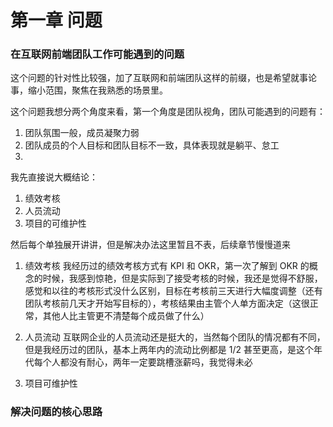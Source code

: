 # 第一章 问题

### 在互联网前端团队工作可能遇到的问题

这个问题的针对性比较强，加了互联网和前端团队这样的前缀，也是希望就事论事，缩小范围，聚焦在我熟悉的场景里。

<!-- 先说说前端团队的日常工作场景，概括地说，接需求、做开发，不断循环。在这样简单的场景里按说不会有多少问题，但是细细地看，就会发现问题非常多，因为有些问题，不能简单地概括 -->

这个问题我想分两个角度来看，第一个角度是团队视角，团队可能遇到的问题有：
   1. 团队氛围一般，成员凝聚力弱
   2. 团队成员的个人目标和团队目标不一致，具体表现就是躺平、怠工
   3. 

我先直接说大概结论：

1. 绩效考核
2. 人员流动
3. 项目的可维护性

然后每个单独展开讲讲，但是解决办法这里暂且不表，后续章节慢慢道来

1. 绩效考核
   我经历过的绩效考核方式有 KPI 和 OKR，第一次了解到 OKR 的概念的时候，我感到惊艳，但是实际到了接受考核的时候，我还是觉得不舒服，感觉和以往的考核形式没什么区别，目标在考核前三天进行大幅度调整（还有团队考核前几天才开始写目标的），考核结果由主管个人单方面决定（这很正常，其他人比主管更不清楚每个成员做了什么）

2. 人员流动
   互联网企业的人员流动还是挺大的，当然每个团队的情况都有不同，但是我经历过的团队，基本上两年内的流动比例都是 1/2 甚至更高，是这个年代每个人都没有耐心，两年一定要跳槽涨薪吗，我觉得未必

3. 项目可维护性


### 解决问题的核心思路
